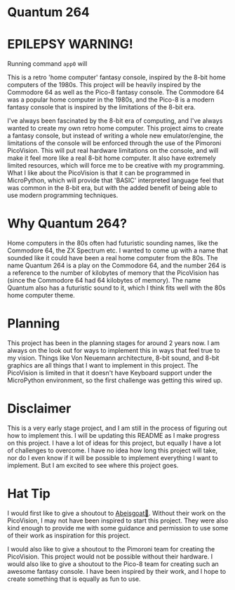 # Quantum 264

# EPILEPSY WARNING!
Running command `app0` will 

This is a retro 'home computer' fantasy console, inspired by the 8-bit home computers of the 1980s. This project will be heavily inspired by the Commodore 64 as well as the Pico-8 fantasy console. The Commodore 64 was a popular home computer in the 1980s, and the Pico-8 is a modern fantasy console that is inspired by the limitations of the 8-bit era.

I've always been fascinated by the 8-bit era of computing, and I've always wanted to create my own retro home computer. This project aims to create a fantasy console, but instead of writing a whole new emulator/engine, the limitations of the console will be enforced through the use of the Pimoroni PicoVision. This will put real hardware limitations on the console, and will make it feel more like a real 8-bit home computer. It also have extremely limited resources, which will force me to be creative with my programming. What I like about the PicoVision is that it can be programmed in MicroPython, which will provide that 'BASIC' interpreted language feel that was common in the 8-bit era, but with the added benefit of being able to use modern programming techniques.


# Why Quantum 264?
Home computers in the 80s often had futuristic sounding names, like the Commodore 64, the ZX Spectrum etc. I wanted to come up with a name that sounded like it could have been a real home computer from the 80s. The name Quantum 264 is a play on the Commodore 64, and the number 264 is a reference to the number of kilobytes of memory that the PicoVision has (since the Commodore 64 had 64 kilobytes of memory). The name Quantum also has a futuristic sound to it, which I think fits well with the 80s home computer theme.

# Planning
This project has been in the planning stages for around 2 years now. I am always on the look out for ways to implement this in ways that feel true to my vision. Things like Von Neuemann architecture, 8-bit sound, and 8-bit graphics are all things that I want to implement in this project. The PicoVision is limited in that it doesn't have Keyboard support under the MicroPython environment, so the first challenge was getting this wired up. 

# Disclaimer
This is a very early stage project, and I am still in the process of figuring out how to implement this. I will be updating this README as I make progress on this project. I have a lot of ideas for this project, but equally I have a lot of challenges to overcome. I have no idea how long this project will take, nor do I even know if it will be possible to implement everything I want to implement. But I am excited to see where this project goes.


# Hat Tip
I would first like to give a shoutout to [Abeisgoat🐐](https://github.com/abeisgoat). Without their work on the PicoVision, I may not have been inspired to start this project. They were also kind enough to provide me with some guidance and permission to use some of their work as inspiration for this project. 

I would also like to give a shoutout to the Pimoroni team for creating the PicoVision. This project would not be possible without their hardware. I would also like to give a shoutout to the Pico-8 team for creating such an awesome fantasy console. I have been inspired by their work, and I hope to create something that is equally as fun to use.
